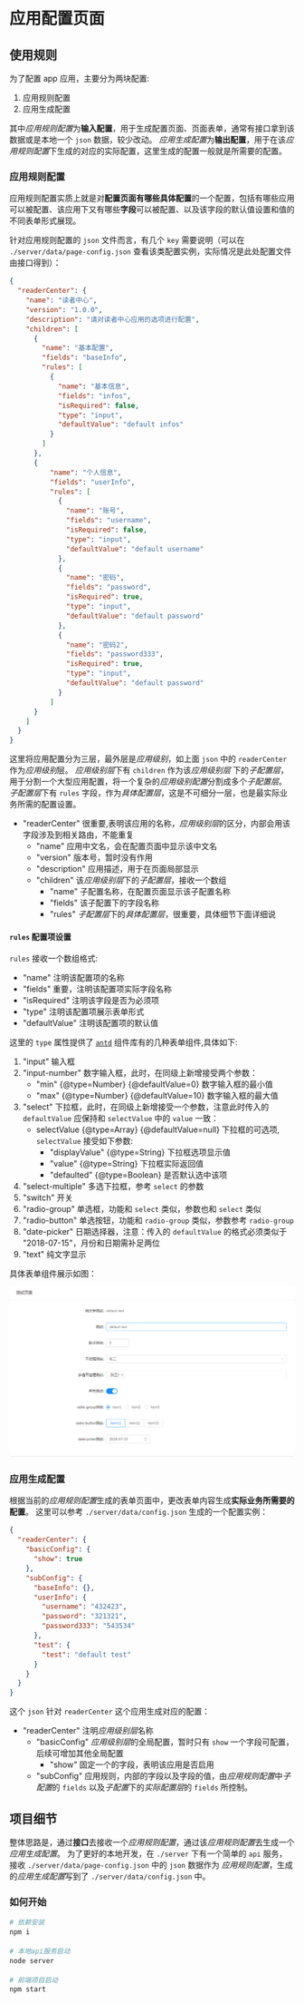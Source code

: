 # 应用配置页面

## 使用规则

为了配置 app 应用，主要分为两块配置:

1. 应用规则配置
2. 应用生成配置

其中*应用规则配置*为**输入配置**，用于生成配置页面、页面表单，通常有接口拿到该数据或是本地一个 `json` 数据，较少改动。
*应用生成配置*为**输出配置**，用于在该*应用规则配置*下生成的对应的实际配置，这里生成的配置一般就是所需要的配置。

### 应用规则配置

应用规则配置实质上就是对**配置页面有哪些具体配置**的一个配置，包括有哪些应用可以被配置、该应用下又有哪些**字段**可以被配置、以及该字段的默认值设置和值的不同表单形式展现。


针对应用规则配置的 `json` 文件而言，有几个 `key` 需要说明（可以在 `./server/data/page-config.json` 查看该类配置实例，实际情况是此处配置文件由接口得到）：

```json
{
  "readerCenter": {
    "name": "读者中心",
    "version": "1.0.0",
    "description": "请对读者中心应用的选项进行配置",
    "children": [
      {
        "name": "基本配置",
        "fields": "baseInfo",
        "rules": [
          {
            "name": "基本信息",
            "fields": "infos",
            "isRequired": false,
            "type": "input",
            "defaultValue": "default infos"
          }
        ]
      },
      {
          "name": "个人信息",
          "fields": "userInfo",
          "rules": [
            {
              "name": "账号",
              "fields": "username",
              "isRequired": false,
              "type": "input",
              "defaultValue": "default username"
            },
            {
              "name": "密码",
              "fields": "password",
              "isRequired": true,
              "type": "input",
              "defaultValue": "default password"
            },
            {
              "name": "密码2",
              "fields": "password333",
              "isRequired": true,
              "type": "input",
              "defaultValue": "default password"
            }
          ]
      }
    ]
  }
}
```

这里将应用配置分为三层，最外层是*应用级别*，如上面 `json` 中的 `readerCenter` 作为*应用级别*层。
*应用级别层*下有 `children` 作为该*应用级别层* 下的*子配置层*，用于分割一个大型应用配置，将一个复杂的*应用级别配置*分割成多个*子配置层*。
*子配置层*下有 `rules` 字段，作为*具体配置层*，这是不可细分一层，也是最实际业务所需的配置设置。

* "readerCenter" 很重要,表明该应用的名称，*应用级别层*的区分，内部会用该字段涉及到相关路由，不能重复
  * "name" 应用中文名，会在配置页面中显示该中文名
  * "version" 版本号，暂时没有作用
  * "description" 应用描述，用于在页面局部显示
  * "children" 该*应用级别层*下的*子配置层*，接收一个数组
    * "name" 子配置名称，在配置页面显示该子配置名称
    * "fields" 该子配置下的字段名称
    * "rules" *子配置层*下的*具体配置层*，很重要，具体细节下面详细说
    
#### `rules` 配置项设置

`rules` 接收一个数组格式:

* "name" 注明该配置项的名称
* "fields" 重要，注明该配置项实际字段名称
* "isRequired" 注明该字段是否为必须项
* "type" 注明该配置项展示表单形式
* "defaultValue" 注明该配置项的默认值

这里的 `type` 属性提供了 [`antd`](https://ant.design/components/form-cn/) 组件库有的几种表单组件,具体如下: 

1. "input" 输入框
2. "input-number" 数字输入框，此时，在同级上新增接受两个参数：
    * "min" {@type=Number} {@defaultValue=0} 数字输入框的最小值
    * "max" {@type=Number} {@defaultValue=10} 数字输入框的最大值
3. "select" 下拉框，此时，在同级上新增接受一个参数，注意此时传入的 `defaultValue` 应保持和 `selectValue` 中的 `value` 一致：
    * selectValue {@type=Array} {@defaultValue=null} 下拉框的可选项, `selectValue` 接受如下参数:
        * "displayValue" {@type=String} 下拉框选项显示值
        * "value" {@type=String} 下拉框实际返回值
        * "defaulted" {@type=Boolean} 是否默认选中该项
4. "select-multiple" 多选下拉框，参考 `select` 的参数
5. "switch" 开关
6. "radio-group" 单选框，功能和 `select` 类似，参数也和 `select` 类似
7. "radio-button" 单选按钮，功能和 `radio-group` 类似，参数参考 `radio-group`
8. "date-picker" 日期选择器，注意：传入的 `defaultValue` 的格式必须类似于 "2018-07-15"，月份和日期需补足两位
9. "text" 纯文字显示

具体表单组件展示如图：

![表单组件](static/1.png)

### 应用生成配置

根据当前的*应用规则配置*生成的表单页面中，更改表单内容生成**实际业务所需要的配置**。
这里可以参考 `./server/data/config.json` 生成的一个配置实例：

```json
{
  "readerCenter": {
    "basicConfig": {
      "show": true
    },
    "subConfig": {
      "baseInfo": {},
      "userInfo": {
        "username": "432423",
        "password": "321321",
        "password333": "543534"
      },
      "test": {
        "test": "default test"
      }
    }
  }
}
```

这个 `json` 针对 `readerCenter` 这个应用生成对应的配置：

* "readerCenter" 注明*应用级别层*名称
    * "basicConfig" *应用级别层*的全局配置，暂时只有 `show` 一个字段可配置，后续可增加其他全局配置
        * "show" 固定一个的字段，表明该应用是否启用
    * "subConfig" 应用规则，内部的字段以及字段的值，由*应用规则配置*中*子配置*的 `fields` 以及*子配置*下的*实际配置层*的 `fields` 所控制。
    
## 项目细节

整体思路是，通过**接口**去接收一个*应用规则配置*，通过该*应用规则配置*去生成一个*应用生成配置*。
为了更好的本地开发，在 `./server` 下有一个简单的 `api` 服务，接收 `./server/data/page-config.json` 中的 `json` 数据作为 *应用规则配置*，生成的*应用生成配置*写到了 `./server/data/config.json` 中。

### 如何开始

```bash
# 依赖安装
npm i

# 本地api服务启动
node server

# 前端项目启动
npm start
```
